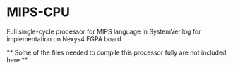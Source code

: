 # MIPS-CPU
Full single-cycle processor for MIPS language in SystemVerilog for implementation on Nexys4 FGPA board


** Some of the files needed to compile this processor fully are not included here **
